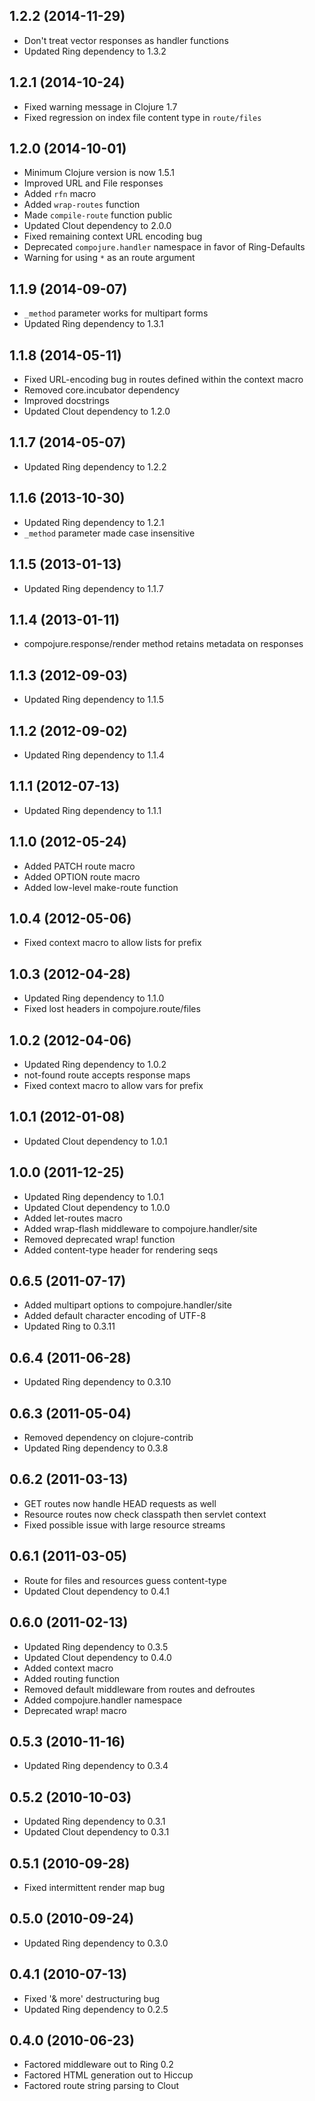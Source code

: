 ## 1.2.2 (2014-11-29)

* Don't treat vector responses as handler functions
* Updated Ring dependency to 1.3.2

## 1.2.1 (2014-10-24)

* Fixed warning message in Clojure 1.7
* Fixed regression on index file content type in `route/files`

## 1.2.0 (2014-10-01)

* Minimum Clojure version is now 1.5.1
* Improved URL and File responses
* Added `rfn` macro
* Added `wrap-routes` function
* Made `compile-route` function public
* Updated Clout dependency to 2.0.0
* Fixed remaining context URL encoding bug
* Deprecated `compojure.handler` namespace in favor of Ring-Defaults
* Warning for using `*` as an route argument

## 1.1.9 (2014-09-07)

* `_method` parameter works for multipart forms
* Updated Ring dependency to 1.3.1

## 1.1.8 (2014-05-11)

* Fixed URL-encoding bug in routes defined within the context macro
* Removed core.incubator dependency
* Improved docstrings
* Updated Clout dependency to 1.2.0

## 1.1.7 (2014-05-07)

* Updated Ring dependency to 1.2.2

## 1.1.6 (2013-10-30)

* Updated Ring dependency to 1.2.1
* `_method` parameter made case insensitive

## 1.1.5 (2013-01-13)

* Updated Ring dependency to 1.1.7

## 1.1.4 (2013-01-11)

* compojure.response/render method retains metadata on responses

## 1.1.3 (2012-09-03)

* Updated Ring dependency to 1.1.5

## 1.1.2 (2012-09-02)

* Updated Ring dependency to 1.1.4

## 1.1.1 (2012-07-13)

* Updated Ring dependency to 1.1.1

## 1.1.0 (2012-05-24)

* Added PATCH route macro
* Added OPTION route macro
* Added low-level make-route function

## 1.0.4 (2012-05-06)

* Fixed context macro to allow lists for prefix

## 1.0.3 (2012-04-28)

* Updated Ring dependency to 1.1.0
* Fixed lost headers in compojure.route/files

## 1.0.2 (2012-04-06)

* Updated Ring dependency to 1.0.2
* not-found route accepts response maps
* Fixed context macro to allow vars for prefix

## 1.0.1 (2012-01-08)

* Updated Clout dependency to 1.0.1

## 1.0.0 (2011-12-25)

* Updated Ring dependency to 1.0.1
* Updated Clout dependency to 1.0.0
* Added let-routes macro
* Added wrap-flash middleware to compojure.handler/site
* Removed deprecated wrap! function
* Added content-type header for rendering seqs

## 0.6.5 (2011-07-17)

* Added multipart options to compojure.handler/site
* Added default character encoding of UTF-8
* Updated Ring to 0.3.11

## 0.6.4 (2011-06-28)

* Updated Ring dependency to 0.3.10

## 0.6.3 (2011-05-04)

* Removed dependency on clojure-contrib
* Updated Ring dependency to 0.3.8

## 0.6.2 (2011-03-13)

* GET routes now handle HEAD requests as well
* Resource routes now check classpath then servlet context
* Fixed possible issue with large resource streams

## 0.6.1 (2011-03-05)

* Route for files and resources guess content-type
* Updated Clout dependency to 0.4.1

## 0.6.0 (2011-02-13)

* Updated Ring dependency to 0.3.5
* Updated Clout dependency to 0.4.0
* Added context macro
* Added routing function
* Removed default middleware from routes and defroutes
* Added compojure.handler namespace
* Deprecated wrap! macro

## 0.5.3 (2010-11-16)

* Updated Ring dependency to 0.3.4

## 0.5.2 (2010-10-03)

* Updated Ring dependency to 0.3.1
* Updated Clout dependency to 0.3.1

## 0.5.1 (2010-09-28)

* Fixed intermittent render map bug

## 0.5.0 (2010-09-24)

* Updated Ring dependency to 0.3.0

## 0.4.1 (2010-07-13)

* Fixed '& more' destructuring bug
* Updated Ring dependency to 0.2.5

## 0.4.0 (2010-06-23)

* Factored middleware out to Ring 0.2
* Factored HTML generation out to Hiccup
* Factored route string parsing to Clout

